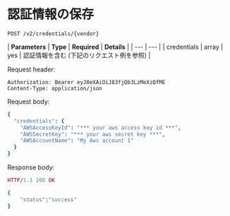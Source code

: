 # 認証情報の保存

```text
POST /v2/credentials/{vendor}
```

| **Parameters** | **Type** | **Required** | **Details** |
| --- | --- |
| credentials | array | yes | 認証情報を含む \(下記のリクエスト例を参照\) |

Request header:

```text
Authorization: Bearer eyJ0eXAiOiJ83fjQb3LzMeXzQfME
Content-Type: application/json
```

Request body:

```ruby
{
  "credentials": {
    "AWSAccessKeyId": "*** your aws access key id ***",
    "AWSSecretKey": "*** your aws secret key ***",
    "AWSAccountName": "My Aws account 1"
  }
}
```

Response body:

```ruby
HTTP/1.1 200 OK

{
    "status":"success"
}
```

